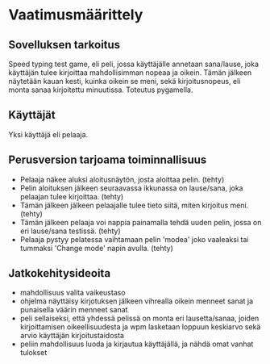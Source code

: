 # Vaatimusmäärittely

## Sovelluksen tarkoitus
Speed typing test game, eli peli, jossa käyttäjälle annetaan sana/lause, joka käyttäjän tulee kirjoittaa mahdollisimman nopeaa ja oikein.
Tämän jälkeen näytetään kauan kesti, kuinka oikein se meni, sekä kirjoitusnopeus, eli monta sanaa kirjoitettu minuutissa. Toteutus pygamella.
## Käyttäjät
Yksi käyttäjä eli pelaaja.
## Perusversion tarjoama toiminnallisuus
- Pelaaja näkee aluksi aloitusnäytön, josta aloittaa pelin. (tehty)
- Pelin aloituksen jälkeen seuraavassa ikkunassa on lause/sana, joka pelaajan tulee kirjoittaa. (tehty)
- Tämän jälkeen jälkeen pelaajalle tulee tieto siitä, miten kirjoitus meni. (tehty)
- Tämän jälkeen pelaaja voi nappia painamalla tehdä uuden pelin, jossa on eri lause/sana testissä. (tehty)
- Pelaaja pystyy pelatessa vaihtamaan pelin 'modea' joko vaaleaksi tai tummaksi 'Change mode' napin avulla. (tehty)
## Jatkokehitysideoita
- mahdollisuus valita vaikeustaso
- ohjelma näyttäisy kirjotuksen jälkeen vihrealla oikein menneet sanat ja punaisella väärin menneet sanat
- peli sellaiseksi, että yhdessä pelissä on monta eri lausetta/sanaa, joiden kirjoittamisen oikeellisuudesta ja wpm lasketaan loppuun keskiarvo sekä arvio käyttäjän kirjoitustaidosta
- peliin mahdollisuus luoda ja kirjautua käyttäjällä, ja nähdä omat vanhat tulokset
